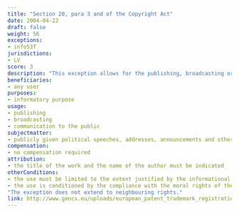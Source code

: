 ```yaml
---
title: "Section 20, para 3 and of the Copyright Act"
date: 2004-04-22
draft: false
weight: 56
exceptions:
- info53f
jurisdictions:
- LV
score: 3
description: "This exception allows for the publishing, broadcasting or otherwise making known publicly given political speeches, addresses, announcements and other analogous works, to the extent justified by the informational purpose." 
beneficiaries:
- any user
purposes: 
- informatory purpose
usage:
- publishing 
- broadcasting 
- communication to the public
subjectmatter:
- publicly given political speeches, addresses, announcements and other analogous works
compensation:
- no compensation required
attribution: 
- the title of the work and the name of the author must be indicated 
otherConditions: 
- the use must be limited to the extent justified by the informational purpose
- the use is conditioned by the compliance with the moral rights of the author (§14 of the CA) and the three-step test (§18 of the CA)
"The exception does not extend to neighbouring rights."
link: http://www.gencs.eu/uploads/european_patent_trademark_registration/latvia/Copyright%20Law%20Latvia.pdf
---
```

